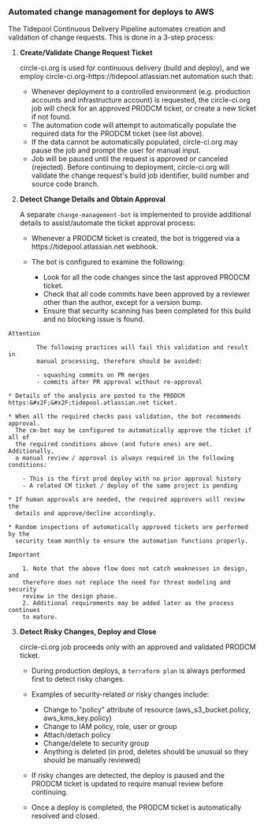 ### Automated change management for deploys to AWS

The Tidepool Continuous Delivery Pipeline automates creation and
validation of change requests. This is done in a 3-step process:

1.  **Create/Validate Change Request Ticket**

    circle-ci.org is used for continuous delivery (build and deploy), and we employ
    circle-ci.org-https:&#x2F;&#x2F;tidepool.atlassian.net automation such that:

    * Whenever deployment to a controlled environment (e.g. production accounts
      and infrastructure account) is requested, the circle-ci.org job will check for
      an approved PRODCM ticket, or create a new ticket if not found.
    * The automation code will attempt to automatically populate the required
      data for the PRODCM ticket (see list above).
    * If the data cannot be automatically populated, circle-ci.org may pause the job
      and prompt the user for manual input.
    * Job will be paused until the request is approved or canceled (rejected).
      Before continuing to deployment, circle-ci.org will validate the change
      request's build job identifier, build number and source code branch.

2.  **Detect Change Details and Obtain Approval**

    A separate `change-management-bot` is implemented to provide additional
    details to assist/automate the ticket approval process:

    * Whenever a PRODCM ticket is created, the bot is triggered via a https:&#x2F;&#x2F;tidepool.atlassian.net webhook.
    * The bot is configured to examine the following:

        - Look for all the code changes since the last approved PRODCM ticket.
        - Check that all code commits have been approved by a reviewer other
          than the author, except for a version bump.
        - Ensure that security scanning has been completed for this build and
          no blocking issue is found.


```info-attention
Attention
```



            The following practices will fail this validation and result in
            manual processing, therefore should be avoided:

            - squashing commits on PR merges
            - commits after PR approval without re-approval

    * Details of the analysis are posted to the PRODCM https:&#x2F;&#x2F;tidepool.atlassian.net ticket.

    * When all the required checks pass validation, the bot recommends approval.
      The cm-bot may be configured to automatically approve the ticket if all of
      the required conditions above (and future ones) are met.  Additionally,
      a manual review / approval is always required in the following conditions:

        - This is the first prod deploy with no prior approval history
        - A related CM ticket / deploy of the same project is pending

    * If human approvals are needed, the required approvers will review the
      details and approve/decline accordingly.

    * Random inspections of automatically approved tickets are performed by the
      security team monthly to ensure the automation functions properly.


```info-important
Important
```



        1. Note that the above flow does not catch weaknesses in design, and
        therefore does not replace the need for threat modeling and security
        review in the design phase.
        2. Additional requirements may be added later as the process continues
        to mature.

3.  **Detect Risky Changes, Deploy and Close**

    circle-ci.org job proceeds only with an approved and validated PRODCM ticket.

    * During production deploys, a `terraform plan` is always performed first to
      detect risky changes.

    * Examples of security-related or risky changes include:

        - Change to "policy" attribute of resource (aws_s3_bucket.policy, aws_kms_key.policy)
        - Change to IAM policy, role, user or group
        - Attach/detach policy
        - Change/delete to security group
        - Anything is deleted (in prod, deletes should be unusual so they should be manually reviewed)

    * If risky changes are detected, the deploy is paused and the PRODCM ticket
      is updated to require manual review before continuing.

    * Once a deploy is completed, the PRODCM ticket is automatically resolved
      and closed.